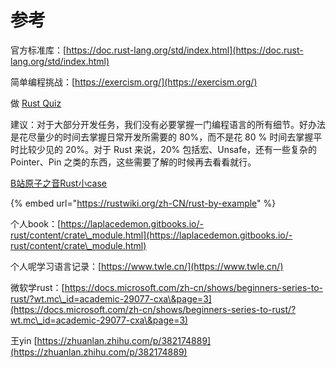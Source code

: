 # 参考

官方标准库：[https://doc.rust-lang.org/std/index.html](https://doc.rust-lang.org/std/index.html)

简单编程挑战：[https://exercism.org/](https://exercism.org/)

做 [Rust Quiz](https://dtolnay.github.io/rust-quiz/)



建议：对于大部分开发任务，我们没有必要掌握一门编程语言的所有细节。好办法是花尽量少的时间去掌握日常开发所需要的 80%，而不是花 80 % 时间去掌握平时比较少见的 20%。对于 Rust 来说，20% 包括宏、Unsafe，还有一些复杂的 Pointer、Pin 之类的东西，这些需要了解的时候再去看看就行。



[B站原子之音Rust小case](https://space.bilibili.com/437860379/video?tid=0\&page=2\&keyword=\&order=pubdate)

{% embed url="https://rustwiki.org/zh-CN/rust-by-example" %}

个人book：[https://laplacedemon.gitbooks.io/-rust/content/crate\_module.html](https://laplacedemon.gitbooks.io/-rust/content/crate\_module.html)

个人呢学习语言记录：[https://www.twle.cn/](https://www.twle.cn/)

微软学rust：[https://docs.microsoft.com/zh-cn/shows/beginners-series-to-rust/?wt.mc\_id=academic-29077-cxa\&page=3](https://docs.microsoft.com/zh-cn/shows/beginners-series-to-rust/?wt.mc\_id=academic-29077-cxa\&page=3)

王yin [https://zhuanlan.zhihu.com/p/382174889](https://zhuanlan.zhihu.com/p/382174889)
